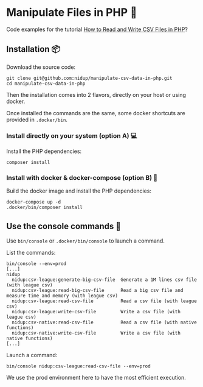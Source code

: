 # Manipulate Files in PHP 🐘

Code examples for the tutorial [How to Read and Write CSV Files in PHP](https://www.nidup.io/blog/manipulate-csv-files-in-php)?

## Installation 📦

Download the source code:

```
git clone git@github.com:nidup/manipulate-csv-data-in-php.git
cd manipulate-csv-data-in-php
```

Then the installation comes into 2 flavors, directly on your host or using docker.

Once installed the commands are the same, some docker shortcuts are provided in `.docker/bin`. 

### Install directly on your system (option A) 💻

Install the PHP dependencies: 

```
composer install
```

### Install with docker & docker-compose (option B) 🐋

Build the docker image and install the PHP dependencies:

```
docker-compose up -d 
.docker/bin/composer install
```

## Use the console commands 🚀

Use `bin/console` or `.docker/bin/console` to launch a command.

List the commands:
```
bin/console --env=prod
[...]
nidup
  nidup:csv-league:generate-big-csv-file  Generate a 1M lines csv file (with league csv)
  nidup:csv-league:read-big-csv-file      Read a big csv file and measure time and memory (with league csv)
  nidup:csv-league:read-csv-file          Read a csv file (with league csv)
  nidup:csv-league:write-csv-file         Write a csv file (with league csv)
  nidup:csv-native:read-csv-file          Read a csv file (with native functions)
  nidup:csv-native:write-csv-file         Write a csv file (with native functions)
[...]
```

Launch a command:
```
bin/console nidup:csv-league:read-csv-file --env=prod
```

We use the prod environment here to have the most efficient execution.
